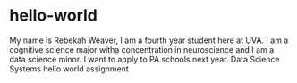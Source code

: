 # hello-world
My name is Rebekah Weaver, I am a fourth year student here at UVA. I am a cognitive science major witha concentration in neuroscience and I am a data science minor. I want to apply to PA schools next year.
Data Science Systems hello world assignment
